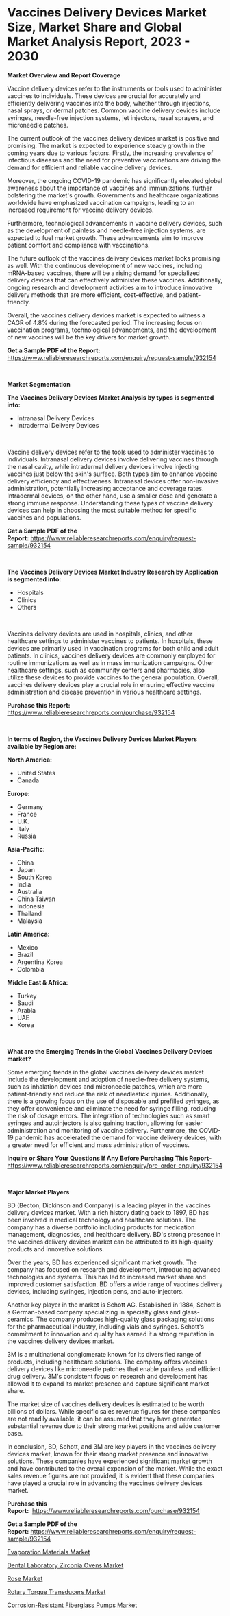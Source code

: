 <p><h1>Vaccines Delivery Devices Market Size, Market Share and Global Market Analysis Report, 2023 - 2030</h1></p><p><strong>Market Overview and Report Coverage</strong></p>
<p><p>Vaccine delivery devices refer to the instruments or tools used to administer vaccines to individuals. These devices are crucial for accurately and efficiently delivering vaccines into the body, whether through injections, nasal sprays, or dermal patches. Common vaccine delivery devices include syringes, needle-free injection systems, jet injectors, nasal sprayers, and microneedle patches.</p><p>The current outlook of the vaccines delivery devices market is positive and promising. The market is expected to experience steady growth in the coming years due to various factors. Firstly, the increasing prevalence of infectious diseases and the need for preventive vaccinations are driving the demand for efficient and reliable vaccine delivery devices.</p><p>Moreover, the ongoing COVID-19 pandemic has significantly elevated global awareness about the importance of vaccines and immunizations, further bolstering the market's growth. Governments and healthcare organizations worldwide have emphasized vaccination campaigns, leading to an increased requirement for vaccine delivery devices.</p><p>Furthermore, technological advancements in vaccine delivery devices, such as the development of painless and needle-free injection systems, are expected to fuel market growth. These advancements aim to improve patient comfort and compliance with vaccinations.</p><p>The future outlook of the vaccines delivery devices market looks promising as well. With the continuous development of new vaccines, including mRNA-based vaccines, there will be a rising demand for specialized delivery devices that can effectively administer these vaccines. Additionally, ongoing research and development activities aim to introduce innovative delivery methods that are more efficient, cost-effective, and patient-friendly.</p><p>Overall, the vaccines delivery devices market is expected to witness a CAGR of 4.8% during the forecasted period. The increasing focus on vaccination programs, technological advancements, and the development of new vaccines will be the key drivers for market growth.</p></p>
<p><strong>Get a Sample PDF of the Report:</strong> <a href="https://www.reliableresearchreports.com/enquiry/request-sample/932154">https://www.reliableresearchreports.com/enquiry/request-sample/932154</a></p>
<p>&nbsp;</p>
<p><strong>Market Segmentation</strong></p>
<p><strong>The Vaccines Delivery Devices Market Analysis by types is segmented into:</strong></p>
<p><ul><li>Intranasal Delivery Devices</li><li>Intradermal Delivery Devices</li></ul></p>
<p>&nbsp;</p>
<p><p>Vaccine delivery devices refer to the tools used to administer vaccines to individuals. Intranasal delivery devices involve delivering vaccines through the nasal cavity, while intradermal delivery devices involve injecting vaccines just below the skin's surface. Both types aim to enhance vaccine delivery efficiency and effectiveness. Intranasal devices offer non-invasive administration, potentially increasing acceptance and coverage rates. Intradermal devices, on the other hand, use a smaller dose and generate a strong immune response. Understanding these types of vaccine delivery devices can help in choosing the most suitable method for specific vaccines and populations.</p></p>
<p><strong>Get a Sample PDF of the Report:</strong>&nbsp;<a href="https://www.reliableresearchreports.com/enquiry/request-sample/932154">https://www.reliableresearchreports.com/enquiry/request-sample/932154</a></p>
<p>&nbsp;</p>
<p><strong>The Vaccines Delivery Devices Market Industry Research by Application is segmented into:</strong></p>
<p><ul><li>Hospitals</li><li>Clinics</li><li>Others</li></ul></p>
<p>&nbsp;</p>
<p><p>Vaccines delivery devices are used in hospitals, clinics, and other healthcare settings to administer vaccines to patients. In hospitals, these devices are primarily used in vaccination programs for both child and adult patients. In clinics, vaccines delivery devices are commonly employed for routine immunizations as well as in mass immunization campaigns. Other healthcare settings, such as community centers and pharmacies, also utilize these devices to provide vaccines to the general population. Overall, vaccines delivery devices play a crucial role in ensuring effective vaccine administration and disease prevention in various healthcare settings.</p></p>
<p><strong>Purchase this Report:</strong>&nbsp; <a href="https://www.reliableresearchreports.com/purchase/932154">https://www.reliableresearchreports.com/purchase/932154</a></p>
<p>&nbsp;</p>
<p><strong>In terms of Region, the Vaccines Delivery Devices Market Players available by Region are:</strong></p>
<p>
    <p> <strong> North America: </strong>
        <ul>
            <li>United States</li>
            <li>Canada</li>
        </ul>
        </p> 
    <p> <strong> Europe: </strong>
        <ul>
            <li>Germany</li>
            <li>France</li>
            <li>U.K.</li>
            <li>Italy</li>
            <li>Russia</li>
        </ul>
        </p> 
    <p> <strong> Asia-Pacific: </strong>
        <ul>
            <li>China</li>
            <li>Japan</li>
            <li>South Korea</li>
            <li>India</li>
            <li>Australia</li>
            <li>China Taiwan</li>
            <li>Indonesia</li>
            <li>Thailand</li>
            <li>Malaysia</li>
        </ul>
        </p> 
    <p> <strong> Latin America: </strong>
        <ul>
            <li>Mexico</li>
            <li>Brazil</li>
            <li>Argentina Korea</li>
            <li>Colombia</li>
        </ul>
        </p> 
    <p> <strong> Middle East & Africa: </strong>
        <ul>
            <li>Turkey</li>
            <li>Saudi</li>
            <li>Arabia</li>
            <li>UAE</li>
            <li>Korea</li>
        </ul>
    </p>
    </p>
<p>&nbsp;</p>
<p><strong>What are the Emerging Trends in the Global Vaccines Delivery Devices market?</strong></p>
<p><p>Some emerging trends in the global vaccines delivery devices market include the development and adoption of needle-free delivery systems, such as inhalation devices and microneedle patches, which are more patient-friendly and reduce the risk of needlestick injuries. Additionally, there is a growing focus on the use of disposable and prefilled syringes, as they offer convenience and eliminate the need for syringe filling, reducing the risk of dosage errors. The integration of technologies such as smart syringes and autoinjectors is also gaining traction, allowing for easier administration and monitoring of vaccine delivery. Furthermore, the COVID-19 pandemic has accelerated the demand for vaccine delivery devices, with a greater need for efficient and mass administration of vaccines.</p></p>
<p><strong>Inquire or Share Your Questions If Any Before Purchasing This Report</strong>- <a href="https://www.reliableresearchreports.com/enquiry/pre-order-enquiry/932154">https://www.reliableresearchreports.com/enquiry/pre-order-enquiry/932154</a></p>
<p>&nbsp;</p>
<p><strong>Major Market Players</strong></p>
<p><p>BD (Becton, Dickinson and Company) is a leading player in the vaccines delivery devices market. With a rich history dating back to 1897, BD has been involved in medical technology and healthcare solutions. The company has a diverse portfolio including products for medication management, diagnostics, and healthcare delivery. BD's strong presence in the vaccines delivery devices market can be attributed to its high-quality products and innovative solutions.</p><p>Over the years, BD has experienced significant market growth. The company has focused on research and development, introducing advanced technologies and systems. This has led to increased market share and improved customer satisfaction. BD offers a wide range of vaccines delivery devices, including syringes, injection pens, and auto-injectors.</p><p>Another key player in the market is Schott AG. Established in 1884, Schott is a German-based company specializing in specialty glass and glass-ceramics. The company produces high-quality glass packaging solutions for the pharmaceutical industry, including vials and syringes. Schott's commitment to innovation and quality has earned it a strong reputation in the vaccines delivery devices market.</p><p>3M is a multinational conglomerate known for its diversified range of products, including healthcare solutions. The company offers vaccines delivery devices like microneedle patches that enable painless and efficient drug delivery. 3M's consistent focus on research and development has allowed it to expand its market presence and capture significant market share.</p><p>The market size of vaccines delivery devices is estimated to be worth billions of dollars. While specific sales revenue figures for these companies are not readily available, it can be assumed that they have generated substantial revenue due to their strong market positions and wide customer base.</p><p>In conclusion, BD, Schott, and 3M are key players in the vaccines delivery devices market, known for their strong market presence and innovative solutions. These companies have experienced significant market growth and have contributed to the overall expansion of the market. While the exact sales revenue figures are not provided, it is evident that these companies have played a crucial role in advancing the vaccines delivery devices market.</p></p>
<p><strong>Purchase this Report:</strong>&nbsp;&nbsp;<a href="https://www.reliableresearchreports.com/purchase/932154">https://www.reliableresearchreports.com/purchase/932154</a></p>
<p></p>
<p><strong>Get a Sample PDF of the Report:</strong>&nbsp;<a href="https://www.reliableresearchreports.com/enquiry/request-sample/932154">https://www.reliableresearchreports.com/enquiry/request-sample/932154</a></p>
<p><p><a href="https://medium.com/@dariodooley/evaporation-materials-market-size-growth-forecast-2023-2030-d382a7b70470">Evaporation Materials Market</a></p><p><a href="https://issuu.com/reportprime-2/docs/dental-laboratory-zirconia-ovens-market-size-2030.?fr=xKAE9_zU1NQ">Dental Laboratory Zirconia Ovens Market</a></p><p><a href="https://www.linkedin.com/pulse/rose-market-size-growth-forecast-from-2023-2030-reach-research-ddufe/">Rose Market</a></p><p><a href="https://www.reportprime.com/rotary-torque-transducers-r1075">Rotary Torque Transducers Market</a></p><p><a href="https://github.com/JameTravis/Market-Research-Report-List-1/blob/main/corrosion-resistant-fiberglass-pumps-market.md">Corrosion-Resistant Fiberglass Pumps Market</a></p></p>